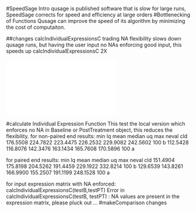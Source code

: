#SpeedSage Intro
qusage is published software that is slow for large runs, SpeedSage corrects for speed and efficiency at large orders
#Bottlenecking of Functions
Qusage can improve the speed of its algorithm by minimizing the cost of computaiton.

##changes calcIndividualExpressionsC
trading NA flexibility slows down qusage runs, but having the user input no NAs enforcing good input, this speeds up calcIndividualExpressionsC 2X

![qusage profile](/demo/qusageSingleBottleNeck.pdf "Plot of Qusage Profile")


#calculate Individual Expression Function
This test the local version which enforces no NA in Baseline or PostTreatment object, this reduces the flexibility.
for non-paired end results:
  min       lq     mean   median       uq      max neval cld
  176.5508 224.7822 223.4475 226.2532 229.9082 242.5602   100   b
  112.5428 116.8076 142.3476 163.1434 165.7608 170.5896   100  a

for paired end results:
 min       lq     mean   median       uq      max neval cld
 151.4904 175.8198 204.5262 191.4459 229.1922 332.8214   100   b
  129.6539 143.8261 166.9900 155.2507 191.1199 248.1528   100  a

for input expression matrix with NA enforced:
calcIndividualExpressionsC(testB,testPT)
Error in calcIndividualExpressionsC(testB, testPT) : 
  NA values are present in the expression matrix, please pluck out ...
#makeComparison changes

